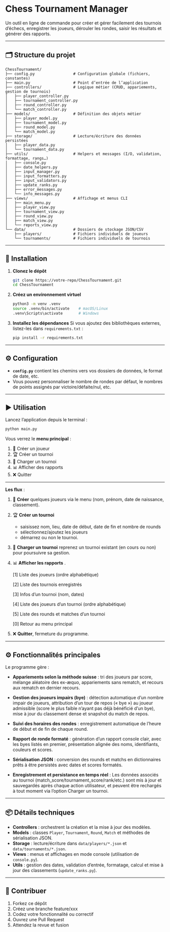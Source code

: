 # Chess Tournament Manager

Un outil en ligne de commande pour créer et gérer facilement des tournois d’échecs, enregistrer les joueurs, dérouler les rondes, saisir les résultats et générer des rapports.

---

## 🗂️ Structure du projet

```
ChessTournament/
├── config.py                 # Configuration globale (fichiers, constantes)
├── main.py                   # Point d’entrée de l’application
├── controllers/              # Logique métier (CRUD, appariements, gestion de tournois)
│   ├── player_controller.py
│   ├── tournament_controller.py
│   ├── round_controller.py
│   └── match_controller.py
├── models/                   # Définition des objets métier
│   ├── player_model.py
│   ├── tournament_model.py
│   ├── round_model.py
│   └── match_model.py
├── storage/                  # Lecture/écriture des données persistées
│   ├── player_data.py
│   └── tournament_data.py
├── utils/                    # Helpers et messages (I/O, validation, formattage, rangs…)
│   ├── console.py
│   ├── date_helpers.py
│   ├── input_manager.py
│   ├── input_formatters.py
│   ├── input_validators.py
│   ├── update_ranks.py
│   ├── error_messages.py
│   └── info_messages.py
├── views/                    # Affichage et menus CLI
│   ├── main_menu.py
│   ├── player_view.py
│   ├── tournament_view.py
│   ├── round_view.py
│   ├── match_view.py
│   └── reports_view.py
└── data/                     # Dossiers de stockage JSON/CSV
    ├── players/              # Fichiers individuels de joueurs
    └── tournaments/          # Fichiers individuels de tournois
```

---

## 🚀 Installation

1. **Clonez le dépôt**

   ```bash
   git clone https://votre-repo/ChessTournament.git
   cd ChessTournament
   ```

2. **Créez un environnement virtuel**

   ```bash
   python3 -m venv .venv
   source .venv/bin/activate    # macOS/Linux
   .venv\Scripts\activate       # Windows
   ```

3. **Installez les dépendances**
   Si vous ajoutez des bibliothèques externes, listez-les dans `requirements.txt` :

   ```bash
   pip install -r requirements.txt
   ```

---

## ⚙️ Configuration

* **`config.py`** contient les chemins vers vos dossiers de données, le format de date, etc.
* Vous pouvez personnaliser le nombre de rondes par défaut, le nombres de points assignés par victoire/défaite/nul, etc.

---

## ▶️ Utilisation

Lancez l’application depuis le terminal :

```bash
python main.py
```

Vous verrez le **menu principal** :

1. 🧑 Créer un joueur
2. 🏆 Créer un tournoi
3. 📂 Charger un tournoi
4. 📊 Afficher des rapports
0. ❌ Quitter

---

**Les flux** :

1. 🧑 **Créer** quelques joueurs via le menu (nom, prénom, date de naissance, classement).
2. 🏆 **Créer un tournoi** 
    - saisissez nom, lieu, date de début, date de fin et nombre de rounds
    - sélectionnez/ajoutez les joueurs 
    - démarrez ou non le tournoi.
3. 📂 **Charger un tournoi** reprenez un tournoi existant (en cours ou non) pour poursuivre sa gestion.
4. 📊 **Afficher les rapports** .

    [1] Liste des joueurs (ordre alphabétique)

    [2] Liste des tournois enregistrés

    [3] Infos d’un tournoi (nom, dates)

    [4] Liste des joueurs d’un tournoi (ordre alphabétique)

    [5] Liste des rounds et matches d’un tournoi

    [0] Retour au menu principal

0. ❌ **Quitter**, fermeture du programme.

---

## ⚙️ Fonctionnalités principales

Le programme gère :

- **Appariements selon la méthode suisse** : tri des joueurs par score, mélange aléatoire des ex-æquo, appariements sans rematch, et recours aux rematch en dernier recours.

- **Gestion des joueurs impairs (bye)** : détection automatique d’un nombre impair de joueurs, attribution d’un tour de repos (« bye ») au joueur admissible (score le plus faible n’ayant pas déjà bénéficié d’un bye), mise à jour du classement dense et snapshot du match de repos.

- **Suivi des horaires des rondes** : enregistrement automatique de l’heure de début et de fin de chaque round.

- **Rapport de ronde formaté** : génération d’un rapport console clair, avec les byes listés en premier, présentation alignée des noms, identifiants, couleurs et scores.

- **Sérialisation JSON** : conversion des rounds et matchs en dictionnaires prêts à être persistés avec dates et scores formatés.

- **Enregistrement et persistance en temps réel** : Les données associés au tournoi (match_score/tournament_score/rank/etc.) sont mis à jour et sauvegardés après chaque action utilisateur, et peuvent être rechargés à tout moment via l’option Charger un tournoi.

---

## 📦 Détails techniques

* **Controllers** : orchestrent la création et la mise à jour des modèles.
* **Models** : classes `Player`, `Tournament`, `Round`, `Match` et méthodes de sérialisation JSON.
* **Storage** : lecture/écriture dans `data/players/*.json` et `data/tournaments/*.json`.
* **Views** : menus et affichages en mode console (utilisation de `console.py`).
* **Utils** : gestion des dates, validation d’entrée, formatage, calcul et mise à jour des classements (`update_ranks.py`).

---

## 🤝 Contribuer

1. Forkez ce dépôt
2. Créez une branche feature/xxx
3. Codez votre fonctionnalité ou correctif
4. Ouvrez une Pull Request
5. Attendez la revue et fusion
